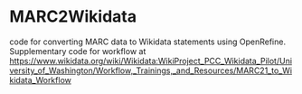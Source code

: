 # MARC2Wikidata
code for converting MARC data to Wikidata statements using OpenRefine. <br>
Supplementary code for workflow at https://www.wikidata.org/wiki/Wikidata:WikiProject_PCC_Wikidata_Pilot/University_of_Washington/Workflow,_Trainings,_and_Resources/MARC21_to_Wikidata_Workflow
